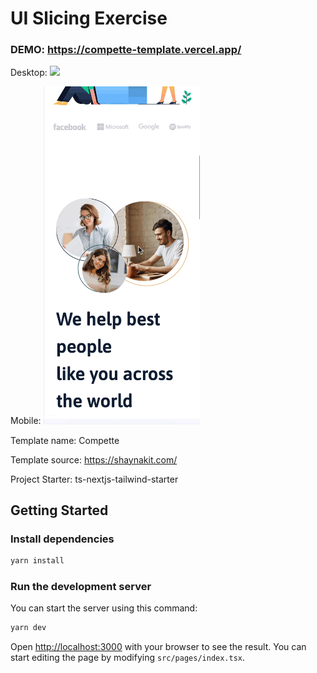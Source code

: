 # UI Slicing Exercise

### DEMO: https://compette-template.vercel.app/

Desktop:
<img src="./public/images/compette1.gif" width="800">

Mobile:
<img src="./public/images/compette2.gif" width="250">

Template name: Compette

Template source: https://shaynakit.com/

Project Starter: ts-nextjs-tailwind-starter


## Getting Started

### Install dependencies

```bash
yarn install
```

### Run the development server

You can start the server using this command:

```bash
yarn dev
```

Open [http://localhost:3000](http://localhost:3000) with your browser to see the result. You can start editing the page by modifying `src/pages/index.tsx`.

